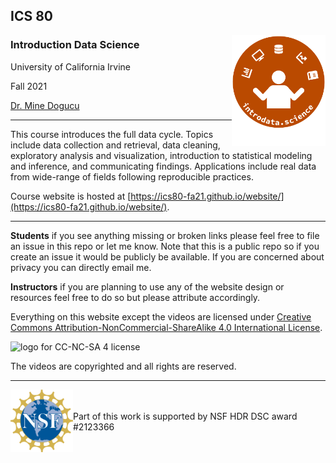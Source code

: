 ## ICS 80
<img src="img/ids-logo.png" alt="introdata.science logo with a human figure juggling charts, a computer, a database and a book" width="150" align = "right"/>


  
### Introduction Data Science 
University of California Irvine 

Fall 2021

[Dr. Mine Dogucu](https://minedogucu.com)  

    
<hr>

This course introduces the full data cycle. Topics include data collection and retrieval, data cleaning, exploratory analysis and visualization, introduction to statistical modeling and inference, and communicating findings. Applications include real data from wide-range of fields following reproducible practices. 

Course website is hosted at [https://ics80-fa21.github.io/website/](https://ics80-fa21.github.io/website/).

<hr>

**Students** if you see anything missing or broken links please feel free to file an issue in this repo or let me know. Note that this is a public repo so if you create an issue it would be publicly be available. If you are concerned about privacy you can directly email me.

**Instructors** if you are planning to use any of the website design or resources feel free to do so but please attribute accordingly. 

Everything on this website except the videos are licensed under [Creative Commons Attribution-NonCommercial-ShareAlike 4.0 International License](http://creativecommons.org/licenses/by-nc-sa/4.0/).

<img src="https://i.creativecommons.org/l/by-nc-sa/4.0/88x31.png" alt="logo for CC-NC-SA 4 license"/>

The videos are copyrighted and all rights are reserved.

<hr>

<img src="img/nsf-logo.png" alt="NSF logo" width="100" align = "left">

<br>
<br>
Part of this work is supported by NSF HDR DSC award #2123366


